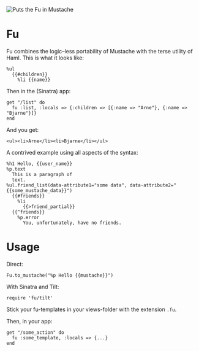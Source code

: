 ![Puts the Fu in Mustache](http://2.bp.blogspot.com/-_i2s2gzRwgw/TZCLNfnXg4I/AAAAAAAAAEg/_fIOfF6cUxw/s1600/the-face-of-fu-manchu-original.jpg)

Fu
==

Fu combines the logic–less portability of Mustache with the terse utility of Haml. This is what it looks like:

    %ul
      {{#children}}
        %li {{name}}

Then in the (Sinatra) app:

    get "/list" do
      fu :list, :locals => {:children => [{:name => "Arne"}, {:name => "Bjarne"}]}
    end

And you get:

    <ul><li>Arne</li><li>Bjarne</li></ul>
    
A contrived example using all aspects of the syntax:

    %h1 Hello, {{user_name}}
    %p.text
      This is a paragraph of 
      text.    
    %ul.friend_list(data-attribute1="some data", data-attribute2="{{some_mustache_data}}")
      {{#friends}}
        %li
          {{>friend_partial}}
      {{^friends}}
        %p.error
          You, unfortunately, have no friends.
    
Usage
=====

Direct:

    Fu.to_mustache("%p Hello {{mustache}}")

With Sinatra and Tilt:

    require 'fu/tilt'

Stick your fu-templates in your views-folder with the extension `.fu`.    

Then, in your app:

    get "/some_action" do
      fu :some_template, :locals => {...}
    end
